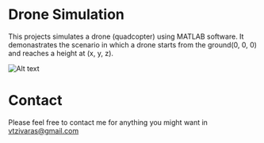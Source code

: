 # Drone Simulation
This projects simulates a drone (quadcopter) using MATLAB software. It demonastrates the scenario in which a drone starts from the ground(0, 0, 0) and reaches a height at (x, y, z).

![Alt text](https://github.com/BillyTziv/DroneSimulator/blob/master/preview.png "Drone Simulator")

# Contact
Please feel free to contact me for anything you might want in vtzivaras@gmail.com
